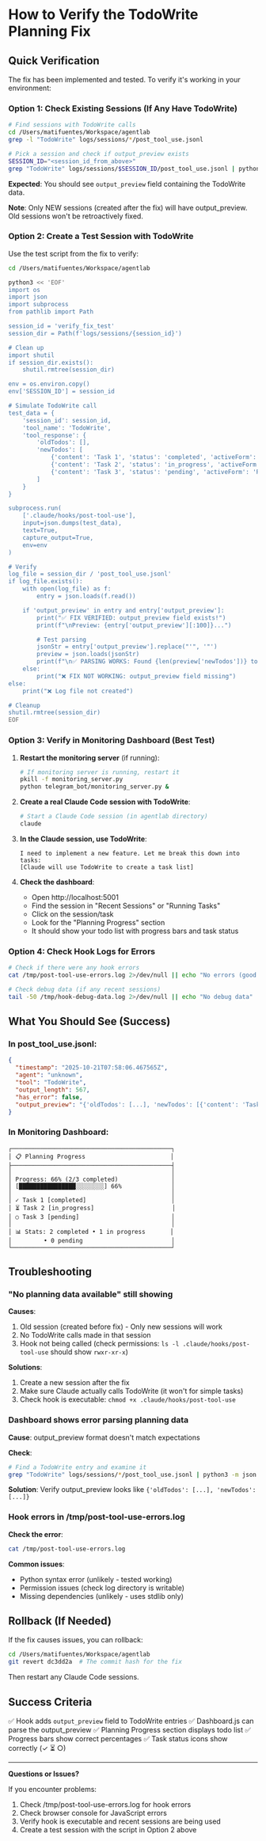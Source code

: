 # How to Verify the TodoWrite Planning Fix

## Quick Verification

The fix has been implemented and tested. To verify it's working in your environment:

### Option 1: Check Existing Sessions (If Any Have TodoWrite)

```bash
# Find sessions with TodoWrite calls
cd /Users/matifuentes/Workspace/agentlab
grep -l "TodoWrite" logs/sessions/*/post_tool_use.jsonl

# Pick a session and check if output_preview exists
SESSION_ID="<session_id_from_above>"
grep "TodoWrite" logs/sessions/$SESSION_ID/post_tool_use.jsonl | python3 -m json.tool
```

**Expected**: You should see `output_preview` field containing the TodoWrite data.

**Note**: Only NEW sessions (created after the fix) will have output_preview. Old sessions won't be retroactively fixed.

### Option 2: Create a Test Session with TodoWrite

Use the test script from the fix to verify:

```bash
cd /Users/matifuentes/Workspace/agentlab

python3 << 'EOF'
import os
import json
import subprocess
from pathlib import Path

session_id = 'verify_fix_test'
session_dir = Path(f'logs/sessions/{session_id}')

# Clean up
import shutil
if session_dir.exists():
    shutil.rmtree(session_dir)

env = os.environ.copy()
env['SESSION_ID'] = session_id

# Simulate TodoWrite call
test_data = {
    'session_id': session_id,
    'tool_name': 'TodoWrite',
    'tool_response': {
        'oldTodos': [],
        'newTodos': [
            {'content': 'Task 1', 'status': 'completed', 'activeForm': 'Completing task 1'},
            {'content': 'Task 2', 'status': 'in_progress', 'activeForm': 'Working on task 2'},
            {'content': 'Task 3', 'status': 'pending', 'activeForm': 'Planning task 3'}
        ]
    }
}

subprocess.run(
    ['.claude/hooks/post-tool-use'],
    input=json.dumps(test_data),
    text=True,
    capture_output=True,
    env=env
)

# Verify
log_file = session_dir / 'post_tool_use.jsonl'
if log_file.exists():
    with open(log_file) as f:
        entry = json.loads(f.read())

    if 'output_preview' in entry and entry['output_preview']:
        print("✅ FIX VERIFIED: output_preview field exists!")
        print(f"\nPreview: {entry['output_preview'][:100]}...")

        # Test parsing
        jsonStr = entry['output_preview'].replace("'", '"')
        preview = json.loads(jsonStr)
        print(f"\n✅ PARSING WORKS: Found {len(preview['newTodos'])} todos")
    else:
        print("❌ FIX NOT WORKING: output_preview field missing")
else:
    print("❌ Log file not created")

# Cleanup
shutil.rmtree(session_dir)
EOF
```

### Option 3: Verify in Monitoring Dashboard (Best Test)

1. **Restart the monitoring server** (if running):
   ```bash
   # If monitoring server is running, restart it
   pkill -f monitoring_server.py
   python telegram_bot/monitoring_server.py &
   ```

2. **Create a real Claude Code session with TodoWrite**:
   ```bash
   # Start a Claude Code session (in agentlab directory)
   claude
   ```

3. **In the Claude session, use TodoWrite**:
   ```
   I need to implement a new feature. Let me break this down into tasks:
   [Claude will use TodoWrite to create a task list]
   ```

4. **Check the dashboard**:
   - Open http://localhost:5001
   - Find the session in "Recent Sessions" or "Running Tasks"
   - Click on the session/task
   - Look for the "Planning Progress" section
   - It should show your todo list with progress bars and task status

### Option 4: Check Hook Logs for Errors

```bash
# Check if there were any hook errors
cat /tmp/post-tool-use-errors.log 2>/dev/null || echo "No errors (good!)"

# Check debug data (if any recent sessions)
tail -50 /tmp/hook-debug-data.log 2>/dev/null || echo "No debug data"
```

## What You Should See (Success)

### In post_tool_use.jsonl:
```json
{
  "timestamp": "2025-10-21T07:58:06.467565Z",
  "agent": "unknown",
  "tool": "TodoWrite",
  "output_length": 567,
  "has_error": false,
  "output_preview": "{'oldTodos': [...], 'newTodos': [{'content': 'Task 1', 'status': 'completed', ...}, ...]}"
}
```

### In Monitoring Dashboard:
```
┌─────────────────────────────────────────────┐
│ 📋 Planning Progress                        │
├─────────────────────────────────────────────┤
│                                             │
│ Progress: 66% (2/3 completed)               │
│ [████████████████░░░░░░░░] 66%              │
│                                             │
│ ✓ Task 1 [completed]                        │
│ ⏳ Task 2 [in_progress]                      │
│ ○ Task 3 [pending]                          │
│                                             │
│ 📊 Stats: 2 completed • 1 in progress       │
│         • 0 pending                         │
└─────────────────────────────────────────────┘
```

## Troubleshooting

### "No planning data available" still showing

**Causes**:
1. Old session (created before fix) - Only new sessions will work
2. No TodoWrite calls made in that session
3. Hook not being called (check permissions: `ls -l .claude/hooks/post-tool-use` should show `rwxr-xr-x`)

**Solutions**:
1. Create a new session after the fix
2. Make sure Claude actually calls TodoWrite (it won't for simple tasks)
3. Check hook is executable: `chmod +x .claude/hooks/post-tool-use`

### Dashboard shows error parsing planning data

**Cause**: output_preview format doesn't match expectations

**Check**:
```bash
# Find a TodoWrite entry and examine it
grep "TodoWrite" logs/sessions/*/post_tool_use.jsonl | python3 -m json.tool | less
```

**Solution**: Verify output_preview looks like `{'oldTodos': [...], 'newTodos': [...]}`

### Hook errors in /tmp/post-tool-use-errors.log

**Check the error**:
```bash
cat /tmp/post-tool-use-errors.log
```

**Common issues**:
- Python syntax error (unlikely - tested working)
- Permission issues (check log directory is writable)
- Missing dependencies (unlikely - uses stdlib only)

## Rollback (If Needed)

If the fix causes issues, you can rollback:

```bash
cd /Users/matifuentes/Workspace/agentlab
git revert dc3dd2a  # The commit hash for the fix
```

Then restart any Claude Code sessions.

## Success Criteria

✅ Hook adds `output_preview` field to TodoWrite entries
✅ Dashboard.js can parse the output_preview
✅ Planning Progress section displays todo list
✅ Progress bars show correct percentages
✅ Task status icons show correctly (✓ ⏳ ○)

---

**Questions or Issues?**

If you encounter problems:
1. Check /tmp/post-tool-use-errors.log for hook errors
2. Check browser console for JavaScript errors
3. Verify hook is executable and recent sessions are being used
4. Create a test session with the script in Option 2 above
